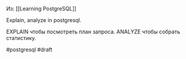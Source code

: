 Из: [[Learning PostgreSQL]]

Explain, analyze in postgresql.

EXPLAIN чтобы посмотреть план запроса.
ANALYZE чтобы собрать статистику.

#postgresql 
#draft